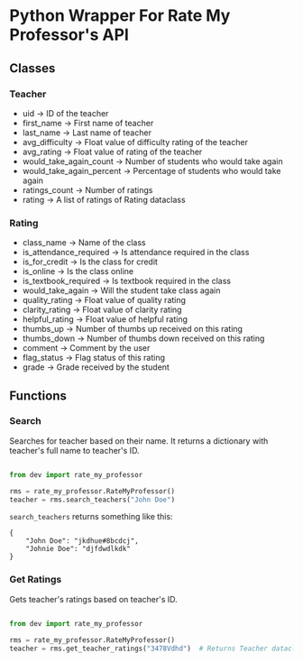 # Python Wrapper For Rate My Professor's API

## Classes

### Teacher

- uid -> ID of the teacher
- first_name -> First name of teacher
- last_name -> Last name of teacher
- avg_difficulty -> Float value of difficulty rating of the teacher
- avg_rating -> Float value of rating of the teacher
- would_take_again_count -> Number of students who would take again
- would_take_again_percent -> Percentage of students who would take again
- ratings_count -> Number of ratings
- rating -> A list of ratings of Rating dataclass

### Rating

- class_name -> Name of the class
- is_attendance_required -> Is attendance required in the class
- is_for_credit -> Is the class for credit
- is_online -> Is the class online
- is_textbook_required -> Is textbook required in the class
- would_take_again -> Will the student take class again
- quality_rating -> Float value of quality rating
- clarity_rating -> Float value of clarity rating
- helpful_rating -> Float value of helpful rating
- thumbs_up -> Number of thumbs up received on this rating
- thumbs_down -> Number of thumbs down received on this rating
- comment -> Comment by the user
- flag_status -> Flag status of this rating
- grade -> Grade received by the student

## Functions

### Search

Searches for teacher based on their name. It returns a dictionary with teacher's full name to teacher's ID.

```python

from dev import rate_my_professor

rms = rate_my_professor.RateMyProfessor()
teacher = rms.search_teachers("John Doe")
```

`search_teachers` returns something like this:

```
{
    "John Doe": "jkdhue#8bcdcj",
    "Johnie Doe": "djfdwdlkdk"
}
```

### Get Ratings

Gets teacher's ratings based on teacher's ID.

```python

from dev import rate_my_professor

rms = rate_my_professor.RateMyProfessor()
teacher = rms.get_teacher_ratings("3478Vdhd")  # Returns Teacher dataclass
```